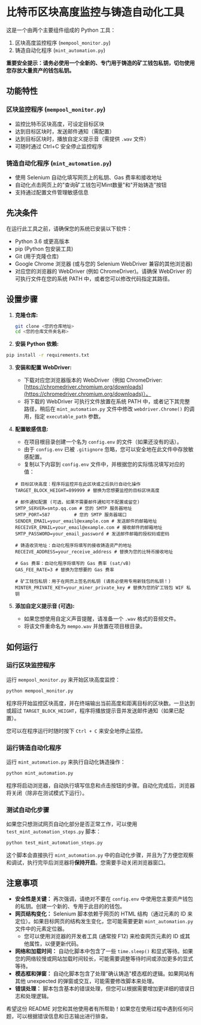 # 比特币区块高度监控与铸造自动化工具

这是一个由两个主要组件组成的 Python 工具：
1. 区块高度监控程序 (`mempool_monitor.py`)
2. 铸造自动化程序 (`mint_automation.py`)

**重要安全提示：请务必使用一个全新的、专门用于铸造的矿工钱包私钥，切勿使用您存放大量资产的钱包私钥。**

## 功能特性

### 区块监控程序 (`mempool_monitor.py`)
- 监控比特币区块高度，可设定目标区块
- 达到目标区块时，发送邮件通知（需配置）
- 达到目标区块时，播放自定义提示音（需提供 `.wav` 文件）
- 可随时通过 Ctrl+C 安全停止监控程序

### 铸造自动化程序 (`mint_automation.py`)
- 使用 Selenium 自动化填写网页上的私钥、Gas 费率和接收地址
- 自动化点击网页上的"查询矿工钱包可Mint数量"和"开始铸造"按钮
- 支持通过配置文件管理敏感信息

## 先决条件

在运行此工具之前，请确保您的系统已安装以下软件：

- Python 3.6 或更高版本
- pip (Python 包安装工具)
- Git (用于克隆仓库)
- Google Chrome 浏览器 (或与您的 Selenium WebDriver 兼容的其他浏览器)
- 对应您的浏览器的 WebDriver (例如 ChromeDriver)。请确保 WebDriver 的可执行文件在您的系统 PATH 中，或者您可以修改代码指定其路径。

## 设置步骤

1.  **克隆仓库:**

    ```bash
    git clone <您的仓库地址>
    cd <您的仓库文件夹名称>
    ```

2.  **安装 Python 依赖:**

   ```bash
   pip install -r requirements.txt
   ```

3.  **安装和配置 WebDriver:**
    -   下载对应您浏览器版本的 WebDriver（例如 ChromeDriver: [https://chromedriver.chromium.org/downloads](https://chromedriver.chromium.org/downloads)）。
    -   将下载的 WebDriver 可执行文件放置在系统 PATH 中，或者记下其完整路径，稍后在 `mint_automation.py` 文件中修改 `webdriver.Chrome()` 的调用，指定 `executable_path` 参数。

4.  **配置敏感信息:**
    -   在项目根目录创建一个名为 `config.env` 的文件（如果还没有的话）。
    -   由于 `config.env` 已被 `.gitignore` 忽略，您可以安全地在此文件中存放敏感配置。
    -   复制以下内容到 `config.env` 文件中，并根据您的实际情况填写对应的值：

    ```env
    # 目标区块高度：程序将监控并在此区块或之后执行自动化操作
    TARGET_BLOCK_HEIGHT=899999 # 替换为您想要监控的目标区块高度

    # 邮件通知配置 (可选，如果不需要邮件通知可不配置或留空)
    SMTP_SERVER=smtp.qq.com # 您的 SMTP 服务器地址
    SMTP_PORT=587         # 您的 SMTP 服务器端口
    SENDER_EMAIL=your_email@example.com # 发送邮件的邮箱地址
    RECEIVER_EMAIL=your_email@example.com # 接收邮件的邮箱地址
    SMTP_PASSWORD=your_email_password # 发送邮件邮箱的授权码或密码

    # 铸造收货地址：自动化程序将填写的接收铸造资产的地址
    RECEIVE_ADDRESS=your_receive_address # 替换为您的比特币接收地址

    # Gas 费率：自动化程序将填写的 Gas 费率 (sat/vB)
    GAS_FEE_RATE=3 # 替换为您想要的 Gas 费率

    # 矿工钱包私钥：用于在网页上签名的私钥 (请务必使用专用新钱包的私钥！)
    MINTER_PRIVATE_KEY=your_miner_private_key # 替换为您的矿工钱包 WIF 私钥
    ```

5.  **添加自定义提示音 (可选):**
    -   如果您想使用自定义声音提醒，请准备一个 `.wav` 格式的音频文件。
    -   将该文件重命名为 `mempo.wav` 并放置在项目根目录。

## 如何运行

### 运行区块监控程序

运行 `mempool_monitor.py` 来开始区块高度监控：

   ```bash
   python mempool_monitor.py
   ```

程序将开始监控区块高度，并在终端输出当前高度和距离目标的区块数。一旦达到或超过 `TARGET_BLOCK_HEIGHT`，程序将播放提示音并发送邮件通知（如果已配置）。

您可以在程序运行时随时按下 `Ctrl + C` 来安全地停止监控。

### 运行铸造自动化程序

运行 `mint_automation.py` 来执行自动化铸造操作：

```bash
python mint_automation.py
```

程序将启动浏览器，自动执行填写信息和点击按钮的步骤。自动化完成后，浏览器将关闭（除非在测试模式下运行）。

### 测试自动化步骤

如果您只想测试网页自动化部分是否正常工作，可以使用 `test_mint_automation_steps.py` 脚本：

   ```bash
python test_mint_automation_steps.py
```

这个脚本会直接执行 `mint_automation.py` 中的自动化步骤，并且为了方便您观察和调试，执行完毕后浏览器将**保持开启**。您需要手动关闭浏览器窗口。

## 注意事项

-   **安全性是关键：** 再次强调，请绝对不要在 `config.env` 中使用您主要资产钱包的私钥。创建一个新的、专用于此目的的钱包。
-   **网页结构变化：** Selenium 脚本依赖于网页的 HTML 结构（通过元素的 ID 来定位）。如果目标网页的结构发生变化，您可能需要更新 `mint_automation.py` 文件中的元素定位器。
    -   您可以使用浏览器的开发者工具 (通常按 F12) 来检查网页元素的 ID 或其他属性，以便更新代码。
-   **网络和加载时间：** 自动化脚本中包含了一些 `time.sleep()` 和显式等待。如果您的网络较慢或网站加载时间较长，可能需要调整等待时间或添加更多的显式等待。
-   **模态框和弹窗：** 自动化脚本包含了处理"确认铸造"模态框的逻辑。如果网站有其他 unexpected 的弹窗或交互，可能需要修改脚本来处理。
-   **错误处理：** 脚本包含基本的错误处理，但您可以根据需要增加更详细的错误日志和处理逻辑。

希望这份 README 对您和其他使用者有所帮助！如果您在使用过程中遇到任何问题，可以根据错误信息和日志输出进行排查。 